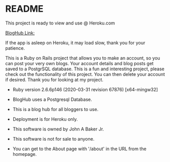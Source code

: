 # README
This project is ready to view and use @ Heroku.com<br/>

[BlogHub Link:](https://bloghub1904.herokuapp.com)<br/>

If the app is asleep on Heroku, it may load slow, thank you for your patience.<br/>

This is a Ruby on Rails project that allows you to make an account, so you can post your very own blogs. Your account details and blog posts get saved to a PostgrSQL database. This is a fun and interesting project, please check out the functionality of this project. You can then delete your account if desired. Thank you for looking at my project.


* Ruby version 2.6.6p146 (2020-03-31 revision 67876) [x64-mingw32]

* BlogHub uses a Postgresql  Database.

* This is a blog hub for all bloggers to use.

* Deployment is for Heroku only.


* This software is owned by John A Baker Jr.

* This software is not for sale to anyone.

* You can get to the About page with '/about' in the URL from the homepage.
